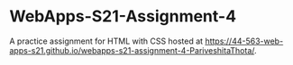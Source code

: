 # WebApps-S21-Assignment-4
A practice assignment for HTML with CSS
hosted at https://44-563-web-apps-s21.github.io/webapps-s21-assignment-4-PariveshitaThota/.
